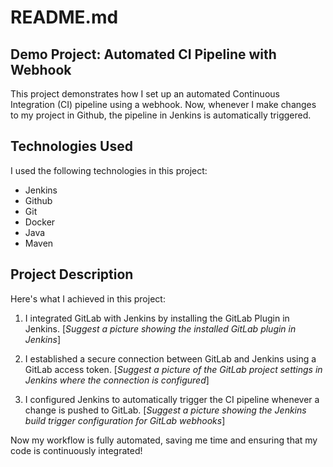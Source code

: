 # README.md

## Demo Project: Automated CI Pipeline with Webhook

This project demonstrates how I set up an automated Continuous Integration (CI) pipeline using a webhook. Now, whenever I make changes to my project in Github, the pipeline in Jenkins is automatically triggered.

## Technologies Used

I used the following technologies in this project:

*   Jenkins
*   Github
*   Git
*   Docker
*   Java
*   Maven

## Project Description

Here's what I achieved in this project:

1. I integrated GitLab with Jenkins by installing the GitLab Plugin in Jenkins. \[*Suggest a picture showing the installed GitLab plugin in Jenkins*]

2. I established a secure connection between GitLab and Jenkins using a GitLab access token. \[*Suggest a picture of the GitLab project settings in Jenkins where the connection is configured*]

3. I configured Jenkins to automatically trigger the CI pipeline whenever a change is pushed to GitLab. \[*Suggest a picture showing the Jenkins build trigger configuration for GitLab webhooks*]

Now my workflow is fully automated, saving me time and ensuring that my code is continuously integrated!